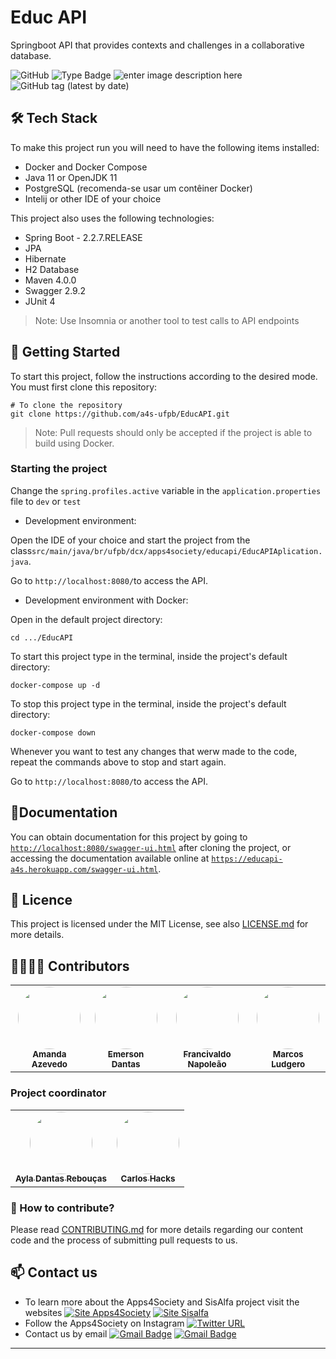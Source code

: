# Educ API

Springboot API that provides contexts and challenges in a collaborative database.

![GitHub](https://img.shields.io/github/license/a4s-ufpb/EducAPI?label=licence) ![Type Badge](https://img.shields.io/badge/project%3A-Apps4Society-informational) ![enter image description here](https://img.shields.io/badge/project-SisAlfa-yellow)  ![GitHub tag (latest by date)](https://img.shields.io/github/v/tag/a4s-ufpb/EducAPI?color=blueviolet)

## 🛠 Tech Stack

To make this project run you will need to have the following items installed: 

* Docker and Docker Compose
* Java 11 or OpenJDK 11
* PostgreSQL (recomenda-se usar um contêiner Docker)
* Intelij or other IDE of your choice

This project also uses the following technologies:
* Spring Boot - 2.2.7.RELEASE
* JPA
* Hibernate
* H2 Database
* Maven 4.0.0 
* Swagger 2.9.2
* JUnit 4

 > Note: Use Insomnia or another tool to test calls to API endpoints

## :rocket: Getting Started

To start this project, follow the instructions according to the desired mode. You must first clone this repository:

    # To clone the repository
    git clone https://github.com/a4s-ufpb/EducAPI.git

 > Note: Pull requests should only be accepted if the project is able to build using Docker. 
 
 ### Starting the project
 
Change the `spring.profiles.active` variable in the `application.properties` file to `dev` or `test`
 
* Development environment: 

Open the IDE of your choice and start the project from the class`src/main/java/br/ufpb/dcx/apps4society/educapi/EducAPIAplication.java`.

Go to `http://localhost:8080/`to access the API.

* Development environment with Docker: 

Open in the default project directory:

    cd .../EducAPI

To start this project type in the terminal, inside the project's default directory:


    docker-compose up -d
 
 
To stop this project type in the terminal, inside the project's default directory:

    docker-compose down
    
Whenever you want to test any changes that werw made to the code, repeat the commands above to stop and start again.
 
Go to `http://localhost:8080/`to access the API.


## :closed_book:Documentation

<!-- As EducAPI has already been documented in Swagger, you don't need to document the  endpoints here, but if it did not, it should be documented in this section with subtopics (take https://github.com/EmersonDantas/SWR-Social-Network-API as base) -->

You can obtain documentation for this project by going to [`http://localhost:8080/swagger-ui.html`](http://localhost:8080/swagger-ui.html) after cloning the project,  or accessing the documentation available online at [`https://educapi-a4s.herokuapp.com/swagger-ui.html`](https://educapi-a4s.herokuapp.com/swagger-ui.html).

## :page_facing_up: Licence

This project is licensed under the MIT License, see also [LICENSE.md](https://github.com/a4s-ufpb/LICENSE.md) for more details.

## 👩‍💻👨‍💻 Contributors 

<table>
  <tr>
    <td align="center">
	    <a href="https://github.com/AmandaAzevedo">
		    <img style="border-radius: 50%;" src="https://avatars2.githubusercontent.com/u/44630609?s=460&u=ff38a29379fef41570bb4850ae4ed4f456873d0d&v=4" width="100px;" alt=""/>
		    <br/><sub><b>Amanda Azevedo</b></sub>
		</a></br>
    </td>
    <td align="center">
	    <a href="https://github.com/EmersonDantas">
		    <img style="border-radius: 50%;" src="https://avatars2.githubusercontent.com/u/30247063?s=460&u=51304437a75b46e7048abd5e1cef2128d59c78f5&v=4" width="100px;" alt=""/>
		    <br/><sub><b>Emerson Dantas</b></sub>
		</a></br>
    </td>
    <td align="center">
	    <a href="https://github.com/NapoleaoHerculano">
		    <img style="border-radius: 50%;" src="https://avatars3.githubusercontent.com/u/33008128?s=460&u=ad3187526aff8c3976abf00160c8ddcb5feec685&v=4" width="100px;" alt=""/>
		    <br/><sub><b>Francivaldo Napoleão</b></sub>
		</a></br>
    </td>
    <td align="center">
	    <a href="https://github.com/MarcosLudgerio">
		    <img style="border-radius: 50%;" src="https://avatars0.githubusercontent.com/u/43012976?s=460&u=1163c04d9f35b577063b3f6550ae520c4dd2f866&v=4" width="100px;" alt=""/>
		    <br/><sub><b>Marcos Ludgero</b></sub>
		</a></br>
    </td>
  </tr>
</table>

### Project coordinator
<table>
	<tr>
		<td align="center">
		    <a href="https://github.com/ayladebora">
			    <img style="border-radius: 50%;" src="https://avatars1.githubusercontent.com/u/1224119?s=460&v=4" width="100px;" alt=""/>
		    <br/><sub><b>Ayla Dantas Rebouças</b></sub>
		</a>
		</br>
    </td>
    <td align="center">
	    <a href="https://github.com/cesdias">
		    <img style="border-radius: 50%;" src="https://avatars1.githubusercontent.com/u/18514013?s=460&u=0c92f6ba0e7145b56d4c2a56b92b63eea07855ca&v=4" width="100px;" alt=""/>
		    <br/><sub><b>Carlos Hacks</b></sub>
		</a></br>
    </td>
	</tr>
</table>

### :handshake: How to contribute? 
Please read [CONTRIBUTING.md](https://github.com/a4s-ufpb/EducAPI/CONTRIBUTING.md) for more details regarding our content code and the process of submitting pull requests to us.

## :mailbox: Contact us
* To learn more about the Apps4Society and SisAlfa project visit the websites [![Site Apps4Society](https://img.shields.io/twitter/url?color=blue&label=Site%20Apps4Society&logo=Apps4Society&style=plastic&url=https%3A%2F%2Fapps4society.dcx.ufpb.br)](https://apps4society.dcx.ufpb.br) [![Site Sisalfa](https://img.shields.io/twitter/url?color=yellow&label=Site%20SisAlfa&logo=Sisalfa&style=plastic&url=https%3A%2F%2Fsisalfa.dcx.ufpb.br%2F) ](https://sisalfa.dcx.ufpb.br)
* Follow the Apps4Society on Instagram  [![Twitter URL](https://img.shields.io/twitter/url?color=pink&label=Instagram%20Apps4Society&logo=Instagram&logoColor=rose&style=plastic&url=https%3A%2F%2Fwww.instagram.com%2Fapps4society%2F)](https://instagram.com/apps4society) 
* Contact us by email [![Gmail Badge](https://img.shields.io/badge/-apps4society@dcx.ufpb.br-c14438?style=flat-square&logo=Gmail&logoColor=white&link=mailto:apps4society@dcx.ufpb.br)](apps4society@dcx.ufpb.br) [![Gmail Badge](https://img.shields.io/badge/-sisalfa@dcx.ufpb.br-c14438?style=flat-square&logo=Gmail&logoColor=white&link=mailto:sisalfa@dcx.ufpb.br)](sisalfa@dcx.ufpb.br)
---
